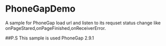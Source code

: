 # PhoneGapDemo
A sample for PhoneGap load url and listen to its requset status change like onPageStared,onPageFinished,onReceiverError.

##P.S
This sample is used PhoneGap 2.9.1


